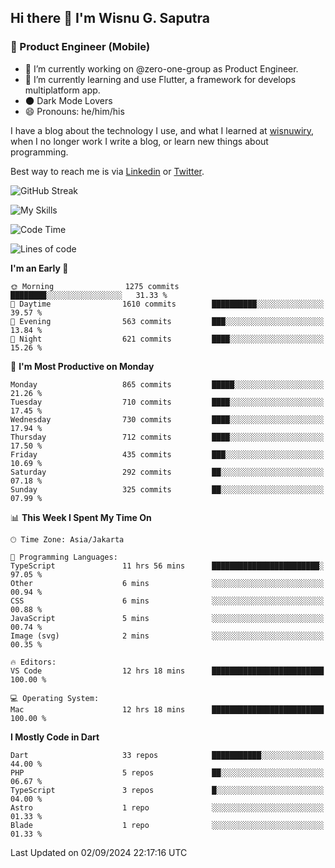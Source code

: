 ## Hi there 👋 I'm Wisnu G. Saputra

### :mobile_phone_off: Product Engineer (Mobile)

- 🔭 I’m currently working on @zero-one-group as Product Engineer.
- 🌱 I’m currently learning and use Flutter, a framework for develops multiplatform app.
- 🌑 Dark Mode Lovers
- 😄 Pronouns: he/him/his

I have a blog about the technology I use, and what I learned at [wisnuwiry](https://wisnuwiry.space/), when I no longer work I write a blog, or learn new things about programming.

Best way to reach me is via [Linkedin](https://www.linkedin.com/in/wisnu-saputra/) or [Twitter](https://twitter.com/wisnuwiry).

![GitHub Streak](https://streak-stats.demolab.com?user=wisnuwiry&theme=dark&hide_border=true)

![My Skills](https://skillicons.dev/icons?i=dart,flutter,kotlin,swift,go,js,css,neovim,git,linux&perline=5)

<!--START_SECTION:waka-->
![Code Time](http://img.shields.io/badge/Code%20Time-1%2C543%20hrs%2044%20mins-blue)

![Lines of code](https://img.shields.io/badge/From%20Hello%20World%20I%27ve%20Written-5.8%20million%20lines%20of%20code-blue)

**I'm an Early 🐤** 

```text
🌞 Morning                1275 commits        ████████░░░░░░░░░░░░░░░░░   31.33 % 
🌆 Daytime                1610 commits        ██████████░░░░░░░░░░░░░░░   39.57 % 
🌃 Evening                563 commits         ███░░░░░░░░░░░░░░░░░░░░░░   13.84 % 
🌙 Night                  621 commits         ████░░░░░░░░░░░░░░░░░░░░░   15.26 % 
```
📅 **I'm Most Productive on Monday** 

```text
Monday                   865 commits         █████░░░░░░░░░░░░░░░░░░░░   21.26 % 
Tuesday                  710 commits         ████░░░░░░░░░░░░░░░░░░░░░   17.45 % 
Wednesday                730 commits         ████░░░░░░░░░░░░░░░░░░░░░   17.94 % 
Thursday                 712 commits         ████░░░░░░░░░░░░░░░░░░░░░   17.50 % 
Friday                   435 commits         ███░░░░░░░░░░░░░░░░░░░░░░   10.69 % 
Saturday                 292 commits         ██░░░░░░░░░░░░░░░░░░░░░░░   07.18 % 
Sunday                   325 commits         ██░░░░░░░░░░░░░░░░░░░░░░░   07.99 % 
```


📊 **This Week I Spent My Time On** 

```text
🕑︎ Time Zone: Asia/Jakarta

💬 Programming Languages: 
TypeScript               11 hrs 56 mins      ████████████████████████░   97.05 % 
Other                    6 mins              ░░░░░░░░░░░░░░░░░░░░░░░░░   00.94 % 
CSS                      6 mins              ░░░░░░░░░░░░░░░░░░░░░░░░░   00.88 % 
JavaScript               5 mins              ░░░░░░░░░░░░░░░░░░░░░░░░░   00.74 % 
Image (svg)              2 mins              ░░░░░░░░░░░░░░░░░░░░░░░░░   00.35 % 

🔥 Editors: 
VS Code                  12 hrs 18 mins      █████████████████████████   100.00 % 

💻 Operating System: 
Mac                      12 hrs 18 mins      █████████████████████████   100.00 % 
```

**I Mostly Code in Dart** 

```text
Dart                     33 repos            ███████████░░░░░░░░░░░░░░   44.00 % 
PHP                      5 repos             ██░░░░░░░░░░░░░░░░░░░░░░░   06.67 % 
TypeScript               3 repos             █░░░░░░░░░░░░░░░░░░░░░░░░   04.00 % 
Astro                    1 repo              ░░░░░░░░░░░░░░░░░░░░░░░░░   01.33 % 
Blade                    1 repo              ░░░░░░░░░░░░░░░░░░░░░░░░░   01.33 % 
```




 Last Updated on 02/09/2024 22:17:16 UTC
<!--END_SECTION:waka-->

